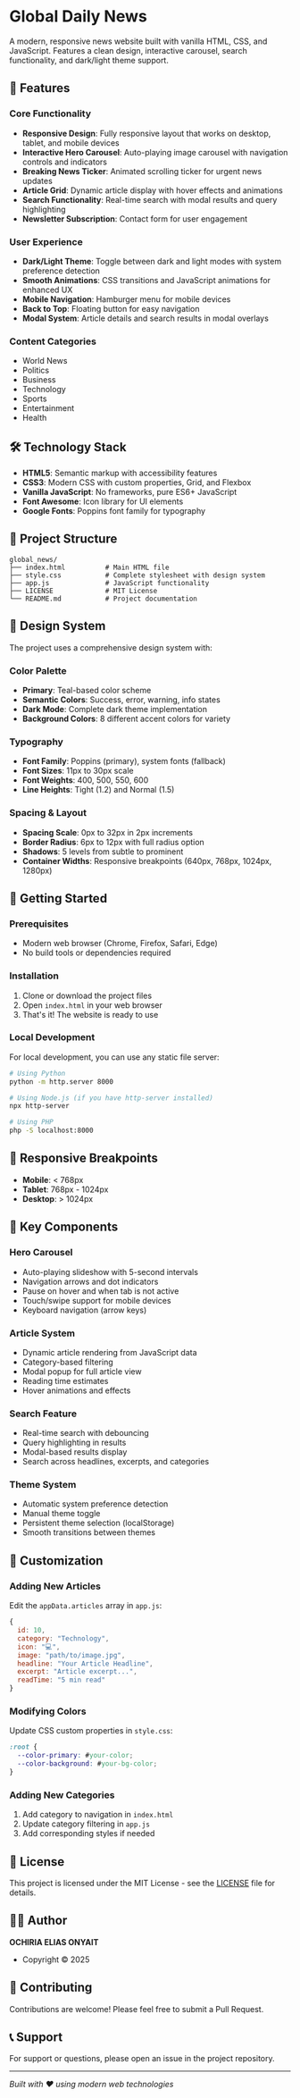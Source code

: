 # Global Daily News

A modern, responsive news website built with vanilla HTML, CSS, and JavaScript. Features a clean design, interactive carousel, search functionality, and dark/light theme support.

## 🌟 Features

### Core Functionality
- **Responsive Design**: Fully responsive layout that works on desktop, tablet, and mobile devices
- **Interactive Hero Carousel**: Auto-playing image carousel with navigation controls and indicators
- **Breaking News Ticker**: Animated scrolling ticker for urgent news updates
- **Article Grid**: Dynamic article display with hover effects and animations
- **Search Functionality**: Real-time search with modal results and query highlighting
- **Newsletter Subscription**: Contact form for user engagement

### User Experience
- **Dark/Light Theme**: Toggle between dark and light modes with system preference detection
- **Smooth Animations**: CSS transitions and JavaScript animations for enhanced UX
- **Mobile Navigation**: Hamburger menu for mobile devices
- **Back to Top**: Floating button for easy navigation
- **Modal System**: Article details and search results in modal overlays

### Content Categories
- World News
- Politics
- Business
- Technology
- Sports
- Entertainment
- Health

## 🛠️ Technology Stack

- **HTML5**: Semantic markup with accessibility features
- **CSS3**: Modern CSS with custom properties, Grid, and Flexbox
- **Vanilla JavaScript**: No frameworks, pure ES6+ JavaScript
- **Font Awesome**: Icon library for UI elements
- **Google Fonts**: Poppins font family for typography

## 📁 Project Structure

```
global_news/
├── index.html          # Main HTML file
├── style.css           # Complete stylesheet with design system
├── app.js              # JavaScript functionality
├── LICENSE             # MIT License
└── README.md           # Project documentation
```

## 🎨 Design System

The project uses a comprehensive design system with:

### Color Palette
- **Primary**: Teal-based color scheme
- **Semantic Colors**: Success, error, warning, info states
- **Dark Mode**: Complete dark theme implementation
- **Background Colors**: 8 different accent colors for variety

### Typography
- **Font Family**: Poppins (primary), system fonts (fallback)
- **Font Sizes**: 11px to 30px scale
- **Font Weights**: 400, 500, 550, 600
- **Line Heights**: Tight (1.2) and Normal (1.5)

### Spacing & Layout
- **Spacing Scale**: 0px to 32px in 2px increments
- **Border Radius**: 6px to 12px with full radius option
- **Shadows**: 5 levels from subtle to prominent
- **Container Widths**: Responsive breakpoints (640px, 768px, 1024px, 1280px)

## 🚀 Getting Started

### Prerequisites
- Modern web browser (Chrome, Firefox, Safari, Edge)
- No build tools or dependencies required

### Installation
1. Clone or download the project files
2. Open `index.html` in your web browser
3. That's it! The website is ready to use

### Local Development
For local development, you can use any static file server:

```bash
# Using Python
python -m http.server 8000

# Using Node.js (if you have http-server installed)
npx http-server

# Using PHP
php -S localhost:8000
```

## 📱 Responsive Breakpoints

- **Mobile**: < 768px
- **Tablet**: 768px - 1024px
- **Desktop**: > 1024px

## 🎯 Key Components

### Hero Carousel
- Auto-playing slideshow with 5-second intervals
- Navigation arrows and dot indicators
- Pause on hover and when tab is not active
- Touch/swipe support for mobile devices
- Keyboard navigation (arrow keys)

### Article System
- Dynamic article rendering from JavaScript data
- Category-based filtering
- Modal popup for full article view
- Reading time estimates
- Hover animations and effects

### Search Feature
- Real-time search with debouncing
- Query highlighting in results
- Modal-based results display
- Search across headlines, excerpts, and categories

### Theme System
- Automatic system preference detection
- Manual theme toggle
- Persistent theme selection (localStorage)
- Smooth transitions between themes

## 🔧 Customization

### Adding New Articles
Edit the `appData.articles` array in `app.js`:

```javascript
{
  id: 10,
  category: "Technology",
  icon: "💻",
  image: "path/to/image.jpg",
  headline: "Your Article Headline",
  excerpt: "Article excerpt...",
  readTime: "5 min read"
}
```

### Modifying Colors
Update CSS custom properties in `style.css`:

```css
:root {
  --color-primary: #your-color;
  --color-background: #your-bg-color;
}
```

### Adding New Categories
1. Add category to navigation in `index.html`
2. Update category filtering in `app.js`
3. Add corresponding styles if needed

## 📄 License

This project is licensed under the MIT License - see the [LICENSE](LICENSE) file for details.

## 👨‍💻 Author

**OCHIRIA ELIAS ONYAIT**
- Copyright © 2025

## 🤝 Contributing

Contributions are welcome! Please feel free to submit a Pull Request.

## 📞 Support

For support or questions, please open an issue in the project repository.

---

*Built with ❤️ using modern web technologies*
